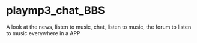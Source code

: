 # playmp3_chat_BBS
A look at the news, listen to music, chat, listen to music, the forum to listen to music everywhere in a APP
